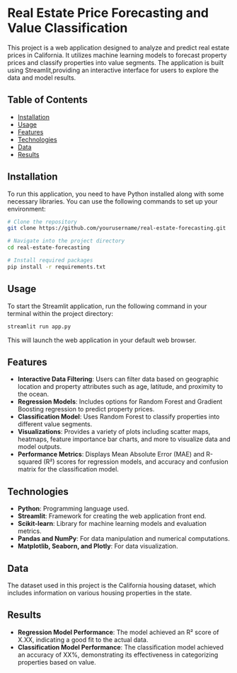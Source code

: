 # Real Estate Price Forecasting and Value Classification

This project is a web application designed to analyze and predict real estate prices in California. It utilizes machine learning models to forecast property prices and classify properties into value segments.
The application is built using Streamlit,providing an interactive interface for users to explore the data and model results.

## Table of Contents

- [Installation](#installation)
- [Usage](#usage)
- [Features](#features)
- [Technologies](#technologies)
- [Data](#data)
- [Results](#results)
## Installation

To run this application, you need to have Python installed along with some necessary libraries. You can use the following commands to set up your environment:

```bash
# Clone the repository
git clone https://github.com/yourusername/real-estate-forecasting.git

# Navigate into the project directory
cd real-estate-forecasting

# Install required packages
pip install -r requirements.txt
```

## Usage

To start the Streamlit application, run the following command in your terminal within the project directory:

```bash
streamlit run app.py
```

This will launch the web application in your default web browser.

## Features

- **Interactive Data Filtering**: Users can filter data based on geographic location and property attributes such as age, latitude, and proximity to the ocean.
- **Regression Models**: Includes options for Random Forest and Gradient Boosting regression to predict property prices.
- **Classification Model**: Uses Random Forest to classify properties into different value segments.
- **Visualizations**: Provides a variety of plots including scatter maps, heatmaps, feature importance bar charts, and more to visualize data and model outputs.
- **Performance Metrics**: Displays Mean Absolute Error (MAE) and R-squared (R²) scores for regression models, and accuracy and confusion matrix for the classification model.

## Technologies

- **Python**: Programming language used.
- **Streamlit**: Framework for creating the web application front end.
- **Scikit-learn**: Library for machine learning models and evaluation metrics.
- **Pandas and NumPy**: For data manipulation and numerical computations.
- **Matplotlib, Seaborn, and Plotly**: For data visualization.

## Data

The dataset used in this project is the California housing dataset, which includes information on various housing properties in the state.

## Results

- **Regression Model Performance**: The model achieved an R² score of X.XX, indicating a good fit to the actual data.
- **Classification Model Performance**: The classification model achieved an accuracy of XX%, demonstrating its effectiveness in categorizing properties based on value.

